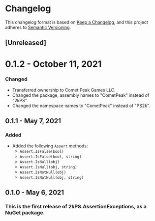 # Changelog

This changelog format is based on [Keep a Changelog](https://keepachangelog.com/en/1.0.0/), and this project adheres to [Semantic Versioning](https://semver.org/spec/v2.0.0.html).

## [Unreleased]

# 0.1.2 - October 11, 2021
### Changed
- Transferred ownership to Comet Peak Games LLC.
- Changed the package, assembly names to "CometPeak" instead of "2kPS".
- Changed the namespace names to "CometPeak" instead of "PS2k".

## 0.1.1 - May 7, 2021
### Added
- Added the following `Assert` methods:
  - `Assert.IsFalse(bool)`
  - `Assert.IsFalse(bool, string)`
  - `Assert.IsNull(obj)`
  - `Assert.IsNull(obj, string)`
  - `Assert.IsNotNull(obj)`
  - `Assert.IsNotNull(obj, string)`

## 0.1.0 - May 6, 2021
### This is the first release of 2kPS.AssertionExceptions, as a NuGet package.

